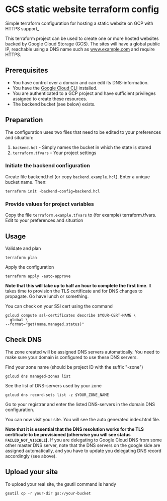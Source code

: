 # GCS static website terraform config

Simple terraform configuration for hosting a static website on GCP with HTTPS support_

This terraform project can be used to create one or more hosted websites backed by 
Google Cloud Storage (GCS). The sites will have a global public IP, reachable using
a DNS name such as www.example.com and require HTTPS. 

## Prerequisites

- You have control over a domain and can edit its DNS-information. 
- You have the [Google Cloud CLI](https://cloud.google.com/sdk/docs/install-sdk) installed. 
- You are authenticated to a GCP project and have sufficient privileges assigned to create 
these resources.
- The backend bucket (see below) exists.

## Preparation

The configuration uses two files that need to be edited to your preferences and situation:
1. `backend.hcl` - Simply names the bucket in which the state is stored
2. `terraform.tfvars` - Your project settings

### Initiate the backend configuration

Create file backend.hcl (or copy `backend.example,hcl`). Enter a unique bucket name. Then:

    terraform init -backend-config=backend.hcl  

### Provide values for project variables

Copy the file `terraform.example.tfvars` to (for example) terraform.tfvars. Edit to your preferences and situation

## Usage

Validate and plan

    terraform plan

Apply the configuration

    terraform apply -auto-approve

**Note that this will take up to half an hour to complete the first time**. It takes time to provision 
the TLS certificate and for DNS changes to propagate. Go have lunch or something. 

You can check on your SSl cert using the command

    gcloud compute ssl-certificates describe $YOUR-CERT-NAME \
    --global \
    --format="get(name,managed.status)"

## Check DNS

The zone created will be assigned DNS servers automatically. You need to make sure your domain is configured to use these
DNS servers. 

Find your zone name (should be project ID with the suffix "-zone")

    gcloud dns managed-zones list

See the list of DNS-servers used by your zone

    gcloud dns record-sets list -z $YOUR_ZONE_NAME

Go to your registrar and enter the listed DNS-servers in the domain DNS configuration. 

You can now visit your site. You will see the auto generated index.html file. 

**Note that it is essential that the DNS resolution works for the TLS certificate to be provisioned 
(otherwise you will see status `FAILED_NOT_VISIBLE`).** If you are delegating to Google Cloud DNS from
some other master DNS server, note that the DNS servers on the google side are assigned automatically,
and you have to update you delegating DNS record accordingly (see above).

## Upload your site

To upload your real site, the gsutil command is handy

    gsutil cp -r your-dir gs://your-bucket